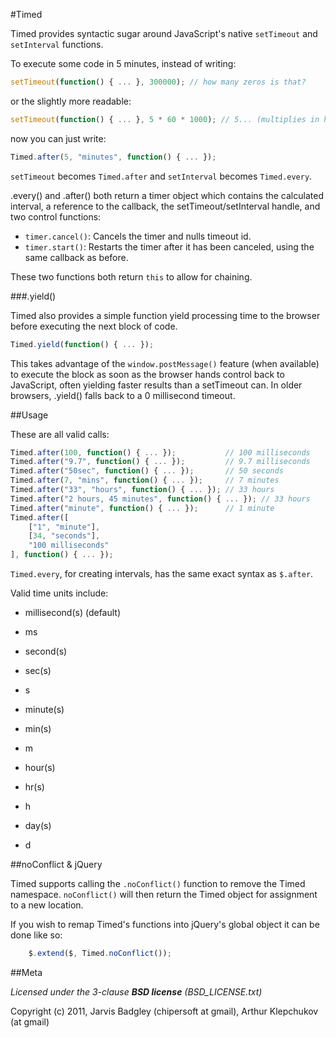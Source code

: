#Timed

Timed provides syntactic sugar around JavaScript's native 
`setTimeout` and `setInterval` functions.

To execute some code in 5 minutes, instead of writing:

```js
setTimeout(function() { ... }, 300000); // how many zeros is that?
```

or the slightly more readable:

```js
setTimeout(function() { ... }, 5 * 60 * 1000); // 5... (multiplies in head) min
```

now you can just write:

```js
Timed.after(5, "minutes", function() { ... });
````

`setTimeout` becomes `Timed.after` and `setInterval` becomes `Timed.every`.

.every() and .after() both return a timer object which contains the calculated interval, a reference to the callback, the setTimeout/setInterval handle, and two control functions:

- `timer.cancel()`: Cancels the timer and nulls timeout id.
- `timer.start()`: Restarts the timer after it has been canceled, using the same callback as before.

These two functions both return `this` to allow for chaining.

###.yield()

Timed also provides a simple function yield processing time to the browser before executing the next block of code.

```js
Timed.yield(function() { ... });
```

This takes advantage of the `window.postMessage()` feature (when available) to execute the block as soon as the browser hands control back to JavaScript, often yielding faster results than a setTimeout can.  In older browsers, .yield() falls back to a 0 millisecond timeout.

##Usage

These are all valid calls:

```js
Timed.after(100, function() { ... });           // 100 milliseconds
Timed.after("9.7", function() { ... });         // 9.7 milliseconds
Timed.after("50sec", function() { ... });       // 50 seconds
Timed.after(7, "mins", function() { ... });     // 7 minutes
Timed.after("33", "hours", function() { ... }); // 33 hours
Timed.after("2 hours, 45 minutes", function() { ... }); // 33 hours
Timed.after("minute", function() { ... });      // 1 minute
Timed.after([
	["1", "minute"],
	[34, "seconds"],
	"100 milliseconds"
], function() { ... });
```

`Timed.every`, for creating intervals, has the same exact syntax as `$.after`.

Valid time units include:  

* millisecond(s) (default)
* ms

* second(s)
* sec(s)
* s

* minute(s)
* min(s)
* m

* hour(s)
* hr(s)
* h

* day(s)
* d

##noConflict & jQuery

Timed supports calling the `.noConflict()` function to remove the Timed namespace.  `noConflict()` will then return the Timed object for assignment to a new location.

If you wish to remap Timed's functions into jQuery's global object it can be done like so:

```js
    $.extend($, Timed.noConflict());
```


##Meta

_Licensed under the 3-clause **BSD license** (BSD_LICENSE.txt)_

Copyright (c) 2011, Jarvis Badgley (chipersoft at gmail), Arthur Klepchukov (at gmail)

